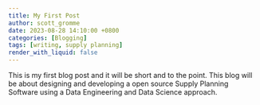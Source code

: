 ```yaml
---
title: My First Post
author: scott_gromme
date: 2023-08-28 14:10:00 +0800
categories: [Blogging]
tags: [writing, supply planning]
render_with_liquid: false
---
```


This is my first blog post and it will be short and to the point.  This blog will be about designing and developing a open source Supply Planning Software using a Data Engineering and Data Science approach.

